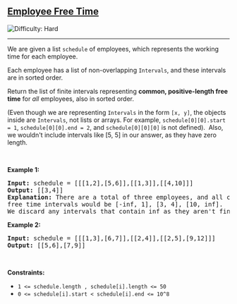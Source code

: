 <h2><a href="https://leetcode.com/problems/employee-free-time">Employee Free Time</a></h2> <img src='https://img.shields.io/badge/Difficulty-Hard-red' alt='Difficulty: Hard' /><hr><p>We are given a list <code>schedule</code> of employees, which represents the working time for each employee.</p>

<p>Each employee has a list of non-overlapping <code>Intervals</code>, and these intervals are in sorted order.</p>

<p>Return the list of finite intervals representing <b>common, positive-length free time</b> for <i>all</i> employees, also in sorted order.</p>

<p>(Even though we are representing <code>Intervals</code> in the form <code>[x, y]</code>, the objects inside are <code>Intervals</code>, not lists or arrays. For example, <code>schedule[0][0].start = 1</code>, <code>schedule[0][0].end = 2</code>, and <code>schedule[0][0][0]</code> is not defined).&nbsp; Also, we wouldn&#39;t include intervals like [5, 5] in our answer, as they have zero length.</p>

<p>&nbsp;</p>
<p><strong class="example">Example 1:</strong></p>

<pre>
<strong>Input:</strong> schedule = [[[1,2],[5,6]],[[1,3]],[[4,10]]]
<strong>Output:</strong> [[3,4]]
<strong>Explanation:</strong> There are a total of three employees, and all common
free time intervals would be [-inf, 1], [3, 4], [10, inf].
We discard any intervals that contain inf as they aren&#39;t finite.
</pre>

<p><strong class="example">Example 2:</strong></p>

<pre>
<strong>Input:</strong> schedule = [[[1,3],[6,7]],[[2,4]],[[2,5],[9,12]]]
<strong>Output:</strong> [[5,6],[7,9]]
</pre>

<p>&nbsp;</p>
<p><strong>Constraints:</strong></p>

<ul>
	<li><code>1 &lt;= schedule.length , schedule[i].length &lt;= 50</code></li>
	<li><code>0 &lt;= schedule[i].start &lt; schedule[i].end &lt;= 10^8</code></li>
</ul>
